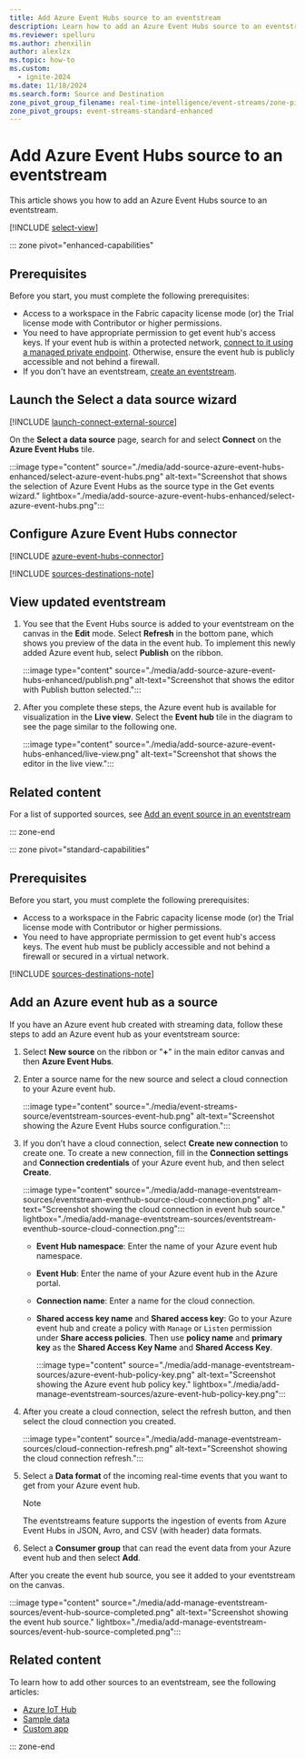 ```yaml
---
title: Add Azure Event Hubs source to an eventstream
description: Learn how to add an Azure Event Hubs source to an eventstream.
ms.reviewer: spelluru
ms.author: zhenxilin
author: alexlzx
ms.topic: how-to
ms.custom:
  - ignite-2024
ms.date: 11/18/2024
ms.search.form: Source and Destination
zone_pivot_group_filename: real-time-intelligence/event-streams/zone-pivot-groups.json
zone_pivot_groups: event-streams-standard-enhanced
---
```


# Add Azure Event Hubs source to an eventstream
This article shows you how to add an Azure Event Hubs source to an eventstream. 

[!INCLUDE [select-view](./includes/select-view.md)]

::: zone pivot="enhanced-capabilities"  

## Prerequisites 
Before you start, you must complete the following prerequisites: 

- Access to a workspace in the Fabric capacity license mode (or) the Trial license mode with Contributor or higher permissions.  
- You need to have appropriate permission to get event hub's access keys. If your event hub is within a protected network, [connect to it using a managed private endpoint](set-up-private-endpoint.md). Otherwise, ensure the event hub is publicly accessible and not behind a firewall.
- If you don't have an eventstream, [create an eventstream](create-manage-an-eventstream.md). 


## Launch the Select a data source wizard
[!INCLUDE [launch-connect-external-source](./includes/launch-connect-external-source.md)]

On the **Select a data source** page, search for and select **Connect** on the **Azure Event Hubs** tile.

:::image type="content" source="./media/add-source-azure-event-hubs-enhanced/select-azure-event-hubs.png" alt-text="Screenshot that shows the selection of Azure Event Hubs as the source type in the Get events wizard." lightbox="./media/add-source-azure-event-hubs-enhanced/select-azure-event-hubs.png":::

## Configure Azure Event Hubs connector
[!INCLUDE [azure-event-hubs-connector](./includes/azure-event-hubs-source-connector.md)]

[!INCLUDE [sources-destinations-note](./includes/sources-destinations-note.md)]

## View updated eventstream

1. You see that the Event Hubs source is added to your eventstream on the canvas in the **Edit** mode. Select **Refresh** in the bottom pane, which shows you preview of the data in the event hub. To implement this newly added Azure event hub, select **Publish** on the ribbon. 

    :::image type="content" source="./media/add-source-azure-event-hubs-enhanced/publish.png" alt-text="Screenshot that shows the editor with Publish button selected.":::
1. After you complete these steps, the Azure event hub is available for visualization in the **Live view**. Select the **Event hub** tile in the diagram to see the page similar to the following one.

    :::image type="content" source="./media/add-source-azure-event-hubs-enhanced/live-view.png" alt-text="Screenshot that shows the editor in the live view.":::


## Related content

For a list of supported sources, see [Add an event source in an eventstream](add-manage-eventstream-sources.md)

::: zone-end

::: zone pivot="standard-capabilities"


## Prerequisites

Before you start, you must complete the following prerequisites:

- Access to a workspace in the Fabric capacity license mode (or) the Trial license mode with Contributor or higher permissions. 
- You need to have appropriate permission to get event hub's access keys. The event hub must be publicly accessible and not behind a firewall or secured in a virtual network.

[!INCLUDE [sources-destinations-note](./includes/sources-destinations-note.md)]

## Add an Azure event hub as a source

If you have an Azure event hub created with streaming data, follow these steps to add an Azure event hub as your eventstream source:

1. Select **New source** on the ribbon or "**+**" in the main editor canvas and then **Azure Event Hubs**.

1. Enter a source name for the new source and select a cloud connection to your Azure event hub.

   :::image type="content" source="./media/event-streams-source/eventstream-sources-event-hub.png" alt-text="Screenshot showing the Azure Event Hubs source configuration.":::

1. If you don’t have a cloud connection, select **Create new connection** to create one. To create a new connection, fill in the **Connection settings** and **Connection credentials** of your Azure event hub, and then select **Create**.

   :::image type="content" source="./media/add-manage-eventstream-sources/eventstream-eventhub-source-cloud-connection.png" alt-text="Screenshot showing the cloud connection in event hub source." lightbox="./media/add-manage-eventstream-sources/eventstream-eventhub-source-cloud-connection.png":::

   - **Event Hub namespace**: Enter the name of your Azure event hub namespace.
   - **Event Hub**: Enter the name of your Azure event hub in the Azure portal.
   - **Connection name**: Enter a name for the cloud connection.
   - **Shared access key name** and **Shared access key**: Go to your Azure event hub and create a policy with `Manage` or `Listen` permission under **Share access policies**. Then use **policy name** and **primary key** as the **Shared Access Key Name** and **Shared Access Key**.

       :::image type="content" source="./media/add-manage-eventstream-sources/azure-event-hub-policy-key.png" alt-text="Screenshot showing the Azure event hub policy key." lightbox="./media/add-manage-eventstream-sources/azure-event-hub-policy-key.png":::

1. After you create a cloud connection, select the refresh button, and then select the cloud connection you created.

   :::image type="content" source="./media/add-manage-eventstream-sources/cloud-connection-refresh.png" alt-text="Screenshot showing the cloud connection refresh.":::

1. Select a **Data format** of the incoming real-time events that you want to get from your Azure event hub.

   > [!NOTE]
   > The eventstreams feature supports the ingestion of events from Azure Event Hubs in JSON, Avro, and CSV (with header) data formats.

1. Select a **Consumer group** that can read the event data from your Azure event hub and then select **Add**.

After you create the event hub source, you see it added to your eventstream on the canvas.

:::image type="content" source="./media/add-manage-eventstream-sources/event-hub-source-completed.png" alt-text="Screenshot showing the event hub source." lightbox="./media/add-manage-eventstream-sources/event-hub-source-completed.png":::

## Related content

To learn how to add other sources to an eventstream, see the following articles: 
- [Azure IoT Hub](add-source-azure-iot-hub.md)
- [Sample data](add-source-sample-data.md)
- [Custom app](add-source-custom-app.md)

::: zone-end
